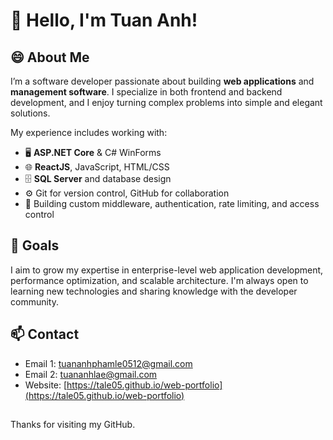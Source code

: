 # 👋 Hello, I'm Tuan Anh!

## 😄 About Me

I’m a software developer passionate about building **web applications** and **management software**. I specialize in both frontend and backend development, and I enjoy turning complex problems into simple and elegant solutions.

My experience includes working with:

- 🖥 **ASP.NET Core** & C# WinForms
- 🌐 **ReactJS**, JavaScript, HTML/CSS
- 🗄 **SQL Server** and database design
- ⚙ Git for version control, GitHub for collaboration
- 🔐 Building custom middleware, authentication, rate limiting, and access control

## 🎯 Goals

I aim to grow my expertise in enterprise-level web application development, performance optimization, and scalable architecture. I'm always open to learning new technologies and sharing knowledge with the developer community.

## 📫 Contact

- Email 1: tuananhphamle0512@gmail.com
- Email 2: tuananhlae@gmail.com  
- Website: [https://tale05.github.io/web-portfolio](https://tale05.github.io/web-portfolio)  

##
Thanks for visiting my GitHub.
